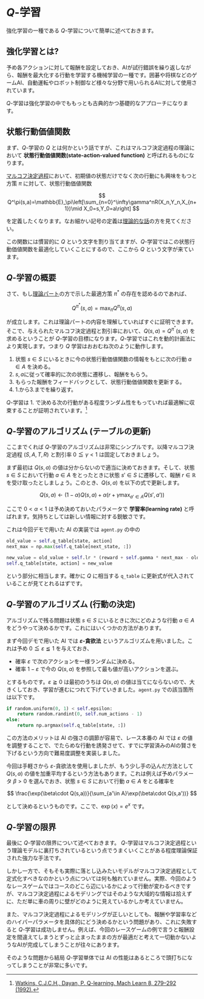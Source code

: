 # $Q$-学習
強化学習の一種である $Q$-学習について簡単に述べておきます。

## 強化学習とは?
予め各アクションに対して報酬を設定しておき、AIが試行錯誤を繰り返しながら、報酬を最大化する行動を学習する機械学習の一種です。囲碁や将棋などのゲームAI、自動運転やロボット制御など様々な分野で用いられるAIに対して使用されています。

$Q$-学習は強化学習の中でももっとも古典的かつ基礎的なアプローチになります。

## 状態行動価値関数

まず、$Q$-学習の $Q$ とは何かという話ですが、これはマルコフ決定過程の理論において **状態行動価値関数(state-action-valued function)** と呼ばれるものになります。

[マルコフ決定過程](./mdp.md/#1)において、初期値の状態だけでなく次の行動にも興味をもつと方策 $\pi$ に対して、状態行動価値関数

$$
Q^\pi(s,a)=\mathbb{E}_\pi\left[\sum_{n=0}^\infty\gamma^nR(X_n,Y_n,X_{n+1})\mid X_0=s,Y_0=a\right]
$$

を定義したくなります。なお細かい記号の定義は[理論的な話](./mdp.md)の方を見てください。

この関数には慣習的に $Q$ という文字を割り当てますが、$Q$-学習ではこの状態行動価値関数を最適化していくことにするので、ここから $Q$ という文字が来ています。

## $Q$-学習の概要

さて、もし[理論パート](./mdp.md)の方で示した最適方策 $\pi^*$ の存在を認めるのであれば、

$$
Q^{\pi^*}(s,a)=\max_\pi Q^\pi(s,a)
$$

が成立します。これは理論パートの内容を理解していればすぐに証明できます。そこで、与えられたマルコフ決定過程と割引率において、$Q(s,a)=Q^{\pi^*}(s,a)$ を求めるということが $Q$-学習の目標になります。$Q$-学習ではこれを動的計画法により実現します。つまり $Q$ 学習はおおむね次のように動作します。

1. 状態 $s\in S$ にいるときに今の状態行動価値関数の情報をもとに次の行動 $a\in A$ を決める。
2. $s,a$に従って確率的に次の状態に遷移し、報酬をもらう。
3. もらった報酬をフィードバックとして、状態行動価値関数を更新する。
4. 1.から3.までを繰り返す。

$Q$-学習は 1. で決める次の行動がある程度ランダム性をもっていれば最適解に収束することが証明されています。[^1]

[^1]:[Watkins, C.J.C.H., Dayan, P. Q-learning. Mach Learn 8, 279–292 (1992).](https://link.springer.com/article/10.1007/BF00992698)

## $Q$-学習のアルゴリズム (テーブルの更新)

ここまでくれば $Q$-学習のアルゴリズムは非常にシンプルです。以降マルコフ決定過程 $(S,A,T,R)$ と割引率 $0\leqq\gamma<1$ は固定しておきましょう。

まず最初は $Q(s,a)$ の値は分からないので適当に決めておきます。そして、状態 $s\in S$ において行動 $a\in A$ をとったときに状態 $s'\in S$ に遷移して、報酬 $r\in\mathbb{R}$ を受け取ったとしましょう。このとき、$Q(s,a)$ を以下の式で更新します。

$$
Q(s,a)\gets (1-\alpha) Q(s,a)+\alpha(r+\gamma\max_{a'\in A}Q(s',a'))
$$

ここで $0<\alpha<1$ は予め決めておいたパラメータで **学習率(learning rate)** と呼ばれます。気持ちとしては新しい情報に対する鋭敏さです。

これは今回デモで用いた AI の実装では `agent.py` の中の

```python
old_value = self.q_table[state, action]
next_max = np.max(self.q_table[next_state, :])

new_value = old_value + self.lr * (reward + self.gamma * next_max - old_value)
self.q_table[state, action] = new_value
```

という部分に相当します。確かに $Q$ に相当する `q_table` に更新式が代入されていることが見てとれるはずです。

## $Q$-学習のアルゴリズム (行動の決定)

アルゴリズムで残る問題は状態 $s\in S$ にいるときに次にどのような行動 $a\in A$ をどうやって決めるかです。これにはいくつかの方法があります。

まず今回デモで用いた AI では **$\varepsilon$-貪欲法** というアルゴリズムを用いました。これは予め $0\leqq\varepsilon\leqq 1$ を与えておき、

- 確率 $\varepsilon$ で次のアクションを一様ランダムに決める。
- 確率 $1-\varepsilon$ で今の $Q(s,a)$ を参照して最も値が高いアクションを選ぶ。

とするものです。$\varepsilon\geqq 0$ は最初のうちは $Q(s,a)$ の値は当てにならないので、大きくしておき、学習が進むにつれて下げていきました。`agent.py` での該当箇所は以下です。

```python
if random.uniform(0, 1) < self.epsilon:
    return random.randint(0, self.num_actions - 1)
else:
    return np.argmax(self.q_table[state, :])
```

この方法のメリットは AI の強さの調節が容易で、レース本番の AI では $\varepsilon$ の値を調整することで、でたらめな行動を誘発させて、すでに学習済みのAIの賢さを下げるという方向で難易度調整を実装しました。

今回は手軽さから $\varepsilon$-貪欲法を使用しましたが、もう少し手の込んだ方法として $Q(s,a)$ の値を加重平均するという方法もあります。これは例えば予めパラメータ $\beta>0$ を選んでおき、状態 $s\in S$ において行動 $a\in A$ をとる確率を

$$
\frac{\exp(\beta\cdot Q(s,a))}{\sum_{a'\in A}\exp(\beta\cdot Q(s,a'))}
$$

として決めるというものです。ここで、$\exp(x)=e^x$ です。

## $Q$-学習の限界

最後に $Q$-学習の限界について述べておきます。 $Q$-学習はマルコフ決定過程という理論モデルに裏打ちされているという点でうまくいくことがある程度理論保証された強力な手法です。

しかし一方で、そもそも実際に落とし込みたいモデルがマルコフ決定過程として定式化すべきなのかという点については何も触れていません。実際、今回のようなレースゲームではコースのどこら辺にいるかによって行動が変わるべきですが、マルコフ決定過程によるモデリングではそのような大域的な情報は拾えずに、ただ単に車の周りに壁がどのように見えているかしか考えていません。

また、マルコフ決定過程によるモデリングが正しいとしても、報酬や学習率などのハイパーパラメータを具体的にどう決めるかという問題があり、これに失敗すると $Q$-学習は成功しません。例えば、今回のレースゲームの例で言うと報酬設定を間違えてしまうとずっと止まったままの方が最適だと考えて一切動かないようなAIが完成してしまうことが往々にあります。

そのような問題から結局 $Q$-学習単体では AI の性能はあるところで頭打ちになってしまうことが非常に多いです。